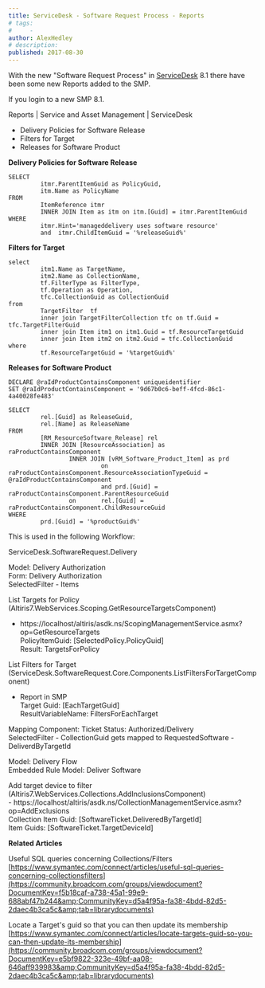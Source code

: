 ```yaml
---
title: ServiceDesk - Software Request Process - Reports
# tags:
#     - 
author: AlexHedley
# description: 
published: 2017-08-30
---
```


With the new "Software Request Process" in [ServiceDesk](https://www.symantec.com/products/service-desk) 8.1 there have been some new Reports added to the SMP.

If you login to a new SMP 8.1.
  
Reports | Service and Asset Management | ServiceDesk
  
- Delivery Policies for Software Release
- Filters for Target
- Releases for Software Product

**Delivery Policies for Software Release**

    SELECT 
             itmr.ParentItemGuid as PolicyGuid, 
             itm.Name as PolicyName
    FROM 
             ItemReference itmr
             INNER JOIN Item as itm on itm.[Guid] = itmr.ParentItemGuid
    WHERE 
             itmr.Hint='manageddelivery uses software resource'
             and  itmr.ChildItemGuid = '%releaseGuid%'

**Filters for Target**

    select 
             itm1.Name as TargetName, 
             itm2.Name as CollectionName,
             tf.FilterType as FilterType, 
             tf.Operation as Operation, 
             tfc.CollectionGuid as CollectionGuid
    from 
             TargetFilter  tf
             inner join TargetFilterCollection tfc on tf.Guid = tfc.TargetFilterGuid
             inner join Item itm1 on itm1.Guid = tf.ResourceTargetGuid
             inner join Item itm2 on itm2.Guid = tfc.CollectionGuid
    where 
             tf.ResourceTargetGuid = '%targetGuid%'

**Releases for Software Product**

    DECLARE @raIdProductContainsComponent uniqueidentifier
    SET @raIdProductContainsComponent = '9d67b0c6-beff-4fcd-86c1-4a40028fe483'
    
    SELECT 
             rel.[Guid] as ReleaseGuid,
             rel.[Name] as ReleaseName
    FROM
             [RM_ResourceSoftware_Release] rel
             INNER JOIN [ResourceAssociation] as raProductContainsComponent
                     INNER JOIN [vRM_Software_Product_Item] as prd
                              on raProductContainsComponent.ResourceAssociationTypeGuid = @raIdProductContainsComponent
                              and prd.[Guid] = raProductContainsComponent.ParentResourceGuid
                     on       rel.[Guid] = raProductContainsComponent.ChildResourceGuid
    WHERE
             prd.[Guid] = '%productGuid%'

This is used in the following Workflow:
  
ServiceDesk.SoftwareRequest.Delivery
  
Model: Delivery Authorization  
Form: Delivery Authorization  
SelectedFilter - Items
  
List Targets for Policy (Altiris7.WebServices.Scoping.GetResourceTargetsComponent)  
- https://localhost/altiris/asdk.ns/ScopingManagementService.asmx?op=GetResourceTargets  
PolicyItemGuid: [SelectedPolicy.PolicyGuid]  
Result: TargetsForPolicy
  
List Filters for Target (ServiceDesk.SoftwareRequest.Core.Components.ListFiltersForTargetComponent)  
- Report in SMP  
Target Guid: [EachTargetGuid]  
ResultVariableName: FiltersForEachTarget
  
Mapping Component: Ticket Status: Authorized/Delivery  
SelectedFilter - CollectionGuid gets mapped to RequestedSoftware - DeliverdByTargetId
  
Model: Delivery Flow  
Embedded Rule Model: Deliver Software
  
Add target device to filter (Altiris7.WebServices.Collections.AddInclusionsComponent)  
- https://localhost/altiris/asdk.ns/CollectionManagementService.asmx?op=AddExclusions  
Collection Item Guid: [SoftwareTicket.DeliveredByTargetId]  
Item Guids: [SoftwareTicket.TargetDeviceId]

**Related Articles**
  
Useful SQL queries concerning Collections/Filters  
[https://www.symantec.com/connect/articles/useful-sql-queries-concerning-collectionsfilters](https://community.broadcom.com/groups/viewdocument?DocumentKey=f5b18caf-a738-45a1-99e9-688abf47b244&amp;CommunityKey=d5a4f95a-fa38-4bdd-82d5-2daec4b3ca5c&amp;tab=librarydocuments)
  
Locate a Target's guid so that you can then update its membership  
[https://www.symantec.com/connect/articles/locate-targets-guid-so-you-can-then-update-its-membership](https://community.broadcom.com/groups/viewdocument?DocumentKey=e5bf9822-323e-49bf-aa08-646aff939983&amp;CommunityKey=d5a4f95a-fa38-4bdd-82d5-2daec4b3ca5c&amp;tab=librarydocuments)
